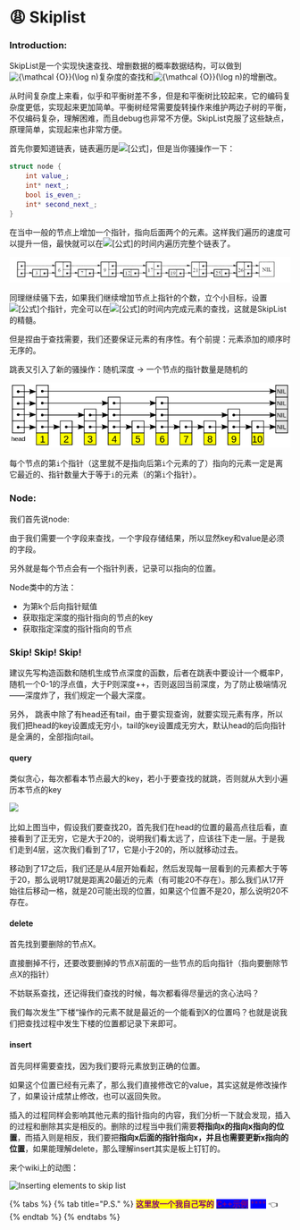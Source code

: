 # 😩 Skiplist

### Introduction:

SkipList是一个实现快速查找、增删数据的概率数据结构，可以做到![{\mathcal {O\}}(\log n)](https://wikimedia.org/api/rest\_v1/media/math/render/svg/74a9dfea91c47d1c6563e89bbcd891771b91acfa)复杂度的查找和![{\mathcal {O\}}(\log n)](https://wikimedia.org/api/rest\_v1/media/math/render/svg/74a9dfea91c47d1c6563e89bbcd891771b91acfa)的增删改。

从时间复杂度上来看，似乎和平衡树差不多，但是和平衡树比较起来，它的编码复杂度更低，实现起来更加简单。平衡树经常需要旋转操作来维护两边子树的平衡，不仅编码复杂，理解困难，而且debug也非常不方便。SkipList克服了这些缺点，原理简单，实现起来也非常方便。

首先你要知道链表，链表遍历是![\[公式\]](https://www.zhihu.com/equation?tex=O%28n%29)，但是当你骚操作一下：

```cpp
struct node {
    int value_;
    int* next_;
    bool is_even_;
    int* second_next_;
}
```

在当中一般的节点上增加一个指针，指向后面两个的元素。这样我们遍历的速度可以提升一倍，最快就可以在![\[公式\]](https://www.zhihu.com/equation?tex=O%28n%2F2%29)的时间内遍历完整个链表了。

![小优化](<../.gitbook/assets/image (4) (1).png>)

同理继续骚下去，如果我们继续增加节点上指针的个数，立个小目标，设置![\[公式\]](https://www.zhihu.com/equation?tex=%5Clog+n)个指针，完全可以在![\[公式\]](https://www.zhihu.com/equation?tex=%5Clog+n)的时间内完成元素的查找，这就是SkipList的精髓。

但是捏由于查找需要，我们还要保证元素的有序性。有个前提：元素添加的顺序时无序的。

跳表又引入了新的骚操作：随机深度 -> 一个节点的指针数量是随机的

![随机深度](<../.gitbook/assets/image (3) (2).png>)

每个节点的第`i`个指针（这里就不是指向后第`i`个元素的了）指向的元素一定是离它最近的、指针数量大于等于`i`的元素（的第`i`个指针）。

### Node:

我们首先说node:

由于我们需要一个字段来查找，一个字段存储结果，所以显然key和value是必须的字段。

另外就是每个节点会有一个指针列表，记录可以指向的位置。

Node类中的方法：

* 为第k个后向指针赋值
* 获取指定深度的指针指向的节点的key
* 获取指定深度的指针指向的节点

### Skip! Skip! Skip!

建议先写构造函数和随机生成节点深度的函数，后者在跳表中要设计一个概率P，随机一个0-1的浮点值，大于P则深度++，否则返回当前深度，为了防止极端情况——深度炸了，我们规定一个最大深度。

另外， 跳表中除了有head还有tail，由于要实现查询，就要实现元素有序，所以我们把head的key设置成无穷小，tail的key设置成无穷大，默认head的后向指针是全满的，全部指向tail。

#### query

类似贪心，每次都看本节点最大的key，若小于要查找的就跳，否则就从大到小遍历本节点的key

![](https://pic4.zhimg.com/v2-a23986f920c2fd924725bec42e94a0ff\_b.jpg)

比如上图当中，假设我们要查找20，首先我们在head的位置的最高点往后看，直接看到了正无穷，它是大于20的，说明我们看太远了，应该往下走一层。于是我们走到4层，这次我们看到了17，它是小于20的，所以就移动过去。

移动到了17之后，我们还是从4层开始看起，然后发现每一层看到的元素都大于等于20，那么说明17就是距离20最近的元素（有可能20不存在）。那么我们从17开始往后移动一格，就是20可能出现的位置，如果这个位置不是20，那么说明20不存在。

#### delete

首先找到要删除的节点X。

直接删掉不行，还要改要删掉的节点X前面的一些节点的后向指针（指向要删除节点X的指针）

不妨联系查找，还记得我们查找的时候，每次都看得尽量远的贪心法吗？

我们每次发生”下楼“操作的元素不就是最近的一个能看到X的位置吗？也就是说我们把查找过程中发生下楼的位置都记录下来即可。

#### insert

首先同样需要查找，因为我们要将元素放到正确的位置。

如果这个位置已经有元素了，那么我们直接修改它的value，其实这就是修改操作了，如果设计成禁止修改，也可以返回失败。

插入的过程同样会影响其他元素的指针指向的内容，我们分析一下就会发现，插入的过程和删除其实是相反的。删除的过程当中我们需要**将指向x的指向x指向的位置**，而插入则是相反，我们要把**指向x后面的指针指向x，并且也需要更新x指向的位置**，如果能理解delete，那么理解insert其实是板上钉钉的。

来个wiki上的动图：

![Inserting elements to skip list](../.gitbook/assets/Skip\_list\_add\_element-en.gif)

{% tabs %}
{% tab title="P.S." %}
<mark style="color:purple;">**这里放一个我自己写的**</mark>  [<mark style="color:purple;background-color:blue;">**C++示例**</mark>](https://github.com/SleepyLGod/miscellaneous/tree/main/skiplist) <mark style="color:purple;background-color:blue;">****</mark> 👈
{% endtab %}
{% endtabs %}
